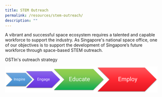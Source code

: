 ```yaml
---
title: STEM Outreach
permalink: /resources/stem-outreach/
description: ""
---
```

A vibrant and successful space ecosystem requires a talented and capable workforce to support the industry. As Singapore's national space office, one of our objectives is to support the development of Singapore’s future workforce through space-based STEM outreach.

OSTIn's outreach strategy

![Outreach strategy](/images/Outreach%20strategy%20infographic.png)